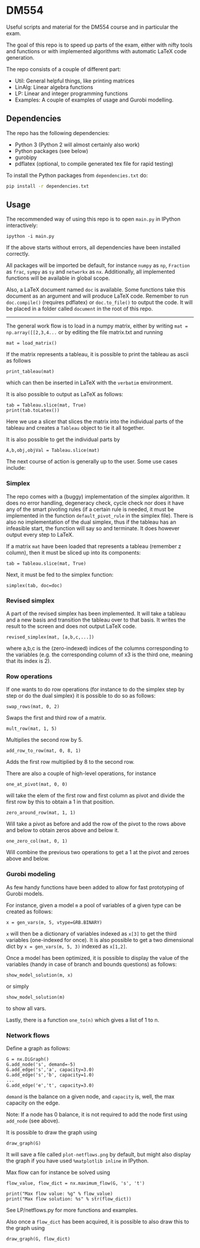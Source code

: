 # DM554

Useful scripts and material for the DM554 course and in particular the exam.

The goal of this repo is to speed up parts of the exam,
either with nifty tools and functions or with implemented algorithms with automatic LaTeX code generation.

The repo consists of a couple of different part: 

- Util: General helpful things, like printing matrices
- LinAlg: Linear algebra functions
- LP: Linear and integer programming functions
- Examples: A couple of examples of usage and Gurobi modelling.

## Dependencies

The repo has the following dependencies:
- Python 3 (Python 2 will almost certainly also work)
- Python packages (see below)
- gurobipy
- pdflatex (optional, to compile generated tex file for rapid testing)

To install the Python packages from `dependencies.txt` do:

```bash
pip install -r dependencies.txt
```

## Usage

The recommended way of using this repo is to open `main.py` in IPython interactively:

```
ipython -i main.py
```

If the above starts without errors, all dependencies have been installed correctly.

All packages will be imported be default, 
for instance `numpy` as `np`, `Fraction` as `frac`,
`sympy` as `sy` and `networkx` as `nx`.
Additionally, all implemented functions will be available in global scope.

Also, a LaTeX document named `doc` is available. Some functions take
this document as an argument and will produce LaTeX code.
Remember to run `doc.compile()` (requires pdflatex) or `doc.to_file()` to output the code.
It will be placed in a folder called `document` in the root of this repo.

---

The general work flow is to load in a numpy matrix, either by writing `mat = np.array([[2,3,4...`
or by editing the file matrix.txt and running

```
mat = load_matrix()
```

If the matrix represents a tableau, it is possible to print the tableau as ascii as follows

```
print_tableau(mat)
```

which can then be inserted in LaTeX with the `verbatim` environment.

It is also possible to output as LaTeX as follows:

```
tab = Tableau.slice(mat, True)
print(tab.toLatex())
```

Here we use a slicer that slices the matrix into the individual parts of the tableau
and creates a `Tableau` object to tie it all together.

It is also possible to get the individual parts by

```
A,b,obj,objVal = Tableau.slice(mat)
```



The next course of action is generally up to the user. Some use cases include:

### Simplex

The repo comes with a (buggy) implementation of the simplex algorithm.
It does no error handling, degeneracy check, cycle check nor does it have
any of the smart pivoting rules (if a certain rule is needed, 
it must be implemented in the function `default_pivot_rule` in the simplex file).
There is also no implementation of the dual simplex, thus if the tableau
has an infeasible start, the function will say so and terminate.
It does however output every step to LaTeX.

If a matrix `mat` have been loaded that represents a tableau (remember z column),
then it must be sliced up into its components:

```
tab = Tableau.slice(mat, True)
```

Next, it must be fed to the simplex function:

```
simplex(tab, doc=doc)
```

### Revised simplex

A part of the revised simplex has been implemented. 
It will take a tableau and a new basis and transition the tableau over to that basis.
It writes the result to the screen and does not output LaTeX code.

```
revised_simplex(mat, [a,b,c,...])
```

where a,b,c is the (zero-indexed) indices of the columns corresponding to the variables
(e.g. the corresponding column of x3 is the third one, meaning that its index is 2).

### Row operations

If one wants to do row operations (for instance to do the simplex step by step or do the dual simplex)
it is possible to do so as follows:

```
swap_rows(mat, 0, 2)
```

Swaps the first and third row of a matrix.

```
mult_row(mat, 1, 5)
```

Multiplies the second row by 5.

```
add_row_to_row(mat, 0, 8, 1)
```

Adds the first row multiplied by 8 to the second row.

There are also a couple of high-level operations, for instance

```
one_at_pivot(mat, 0, 0)
```

will take the elem of the first row and first column as pivot and divide the first row by this
to obtain a 1 in that position.

```
zero_around_row(mat, 1, 1)
```

Will take a pivot as before and add the row of the pivot to the rows above and below to obtain
zeros above and below it.

```
one_zero_col(mat, 0, 1)
```

Will combine the previous two operations to get a 1 at the pivot and zeroes above and below.


### Gurobi modeling

As few handy functions have been added to allow for fast prototyping of Gurobi models.

For instance, given a model `m` a pool of variables of a given type can be created as follows:

```
x = gen_vars(m, 5, vtype=GRB.BINARY)
```

`x` will then be a dictionary of variables indexed as `x[3]` to get the third variables (one-indexed for once).
It is also possible to get a two dimensional dict by `x = gen_vars(m, 5, 3)` indexed as `x[1,2]`.

Once a model has been optimized, it is possible to display the value of the variables 
(handy in case of branch and bounds questions) as follows:

```
show_model_solution(m, x)
```

or simply

```
show_model_solution(m)
```

to show all vars.

Lastly, there is a function `one_to(n)` which gives a list of 1 to n.


### Network flows

Define a graph as follows:

```
G = nx.DiGraph()
G.add_node('s', demand=-5)
G.add_edge('s','a', capacity=3.0)
G.add_edge('s','b', capacity=1.0)
...
G.add_edge('e','t', capacity=3.0)
```

`demand` is the balance on a given node, and `capacity` is, well, the max capacity on the edge.

Note: If a node has 0 balance, it is not required to add the node first using `add_node` (see above).

It is possible to draw the graph using

```
draw_graph(G)
```

It will save a file called `plot-netflows.png` by default, but might also display the graph
if you have used `%matplotlib inline` in IPython.

Max flow can for instance be solved using

```
flow_value, flow_dict = nx.maximum_flow(G, 's', 't')

print("Max flow value: %g" % flow_value)
print("Max flow solution: %s" % str(flow_dict))
```

See LP/netflows.py for more functions and examples.

Also once a `flow_dict` has been acquired, it is possible
to also draw this to the graph using

```
draw_graph(G, flow_dict)
```
